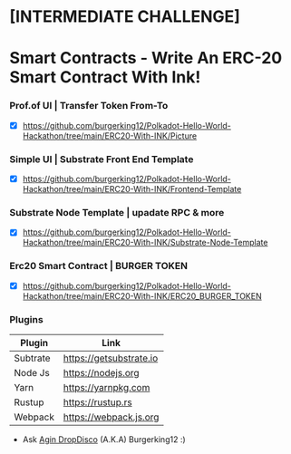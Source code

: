 # [INTERMEDIATE CHALLENGE] 
# Smart Contracts - Write An ERC-20 Smart Contract With Ink!

### Prof.of UI | Transfer Token From-To 
- [x] https://github.com/burgerking12/Polkadot-Hello-World-Hackathon/tree/main/ERC20-With-INK/Picture
###  Simple UI | Substrate Front End Template 
- [x] https://github.com/burgerking12/Polkadot-Hello-World-Hackathon/tree/main/ERC20-With-INK/Frontend-Template
###  Substrate Node Template | upadate RPC & more
- [x] https://github.com/burgerking12/Polkadot-Hello-World-Hackathon/tree/main/ERC20-With-INK/Substrate-Node-Template
###  Erc20 Smart Contract | BURGER TOKEN 
- [x] https://github.com/burgerking12/Polkadot-Hello-World-Hackathon/tree/main/ERC20-With-INK/ERC20_BURGER_TOKEN



### Plugins

| Plugin | Link |
| ------ | ------ |
| Subtrate | https://getsubstrate.io |
| Node Js | https://nodejs.org |
| Yarn | https://yarnpkg.com |
| Rustup | https://rustup.rs |
| Webpack |https://webpack.js.org |'

* Ask [Agin DropDisco](https://twitter.com/agin_webdev) (A.K.A) Burgerking12 :)
